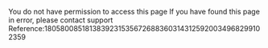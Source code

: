 You do not have permission to access this page If you have found this page in error, please contact support Reference:18058008518138392315356726883603143125920034968299102359